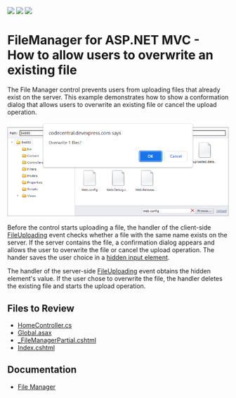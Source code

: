 <!-- default badges list -->
![](https://img.shields.io/endpoint?url=https://codecentral.devexpress.com/api/v1/VersionRange/128552457/23.1.3%2B)
[![](https://img.shields.io/badge/Open_in_DevExpress_Support_Center-FF7200?style=flat-square&logo=DevExpress&logoColor=white)](https://supportcenter.devexpress.com/ticket/details/E4880)
[![](https://img.shields.io/badge/📖_How_to_use_DevExpress_Examples-e9f6fc?style=flat-square)](https://docs.devexpress.com/GeneralInformation/403183)
<!-- default badges end -->
# FileManager for ASP.NET MVC - How to allow users to overwrite an existing file
The File Manager control prevents users from uploading files that already exist on the server. This example demonstrates how to show a conformation dialog that allows users to overwrite an existing file or cancel the upload operation.

![Show a Confirmation Dialog](result.png)

Before the control starts uploading a file, the handler of the client-side [FileUploading](https://docs.devexpress.com/AspNet/js-ASPxClientFileManager.FileUploading) event checks whether a file with the same name exists on the server. If the server contains the file, a confirmation dialog appears and allows the user to overwrite the file or cancel the upload operation. The hander saves the user choice in a [hidden input element](https://learn.microsoft.com/en-us/dotnet/api/system.web.mvc.html.inputextensions.hidden?view=aspnet-mvc-5.2).

The handler of the server-side [FileUploading](https://docs.devexpress.com/AspNet/DevExpress.Web.ASPxFileManager.FileUploading) event obtains the hidden element's value. If the user chose to overwrite the file, the handler deletes the existing file and starts the upload operation.

## Files to Review

* [HomeController.cs](./CS/S37186_MVC/Controllers/HomeController.cs)
* [Global.asax](./CS/S37186_MVC/Global.asax)
* [_FileManagerPartial.cshtml](./CS/S37186_MVC/Views/Home/_FileManagerPartial.cshtml)
* [Index.cshtml](./CS/S37186_MVC/Views/Home/Index.cshtml)

## Documentation

- [File Manager](https://docs.devexpress.com/AspNet/9032/components/file-management/file-manager)
